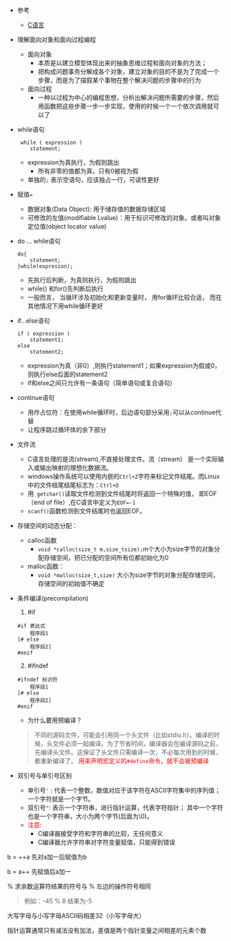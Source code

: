 - 参考
  - [C语言](https://blog.csdn.net/cb673335723/article/details/78205191)


- 理解面向对象和面向过程编程
  - 面向对象
    - 本质是以建立模型体现出来的抽象思维过程和面向对象的方法；
    - 把构成问题事务分解成各个对象，建立对象的目的不是为了完成一个步骤，而是为了描叙某个事物在整个解决问题的步骤中的行为
  - 面向过程
    - 一种以过程为中心的编程思想，分析出解决问题所需要的步骤，然后用函数把这些步骤一步一步实现，使用的时候一个一个依次调用就可以了


- while语句
    ```
     while ( expression )
        statement;
     ```
  - expression为真执行，为假则跳出
    - 所有非零的值都为真，只有0被视为假
  - 单独的`;` 表示空语句，应该独占一行，可读性更好


- 赋值`=`
    - 数据对象(Data Object):  用于储存值的数据存储区域
    - 可修改的左值(modifiable Lvalue)：用于标识可修改的对象。或者叫对象定位值(object locator value)


- do ... while语句
    ```
    do{
        statement;
    }while(expresion);
    ```
  - 先执行后判断，为真则执行，为假则跳出
  - while() 和for()先判断后执行
  - 一般而言， 当循环涉及初始化和更新变量时， 用for循环比较合适， 而在其他情况下用while循环更好


- if...else语句
    ```
    if ( expression )
        statement1;
    else
        statement2;
    ```
  - expression为真（非0）,则执行statement1；如果expression为假或0， 则执行else后面的statement2
  - if和else之间只允许有一条语句（简单语句或复合语句）


- continue语句
  - 用作占位符：在使用while循环时，后边语句部分采用` ; `可以从continue代替
  - 让程序跳过循环体的余下部分


- 文件流
  - C语言处理的是流(stream),不直接处理文件。流（stream） 是一个实际输入或输出映射的理想化数据流。 
  - windows操作系统可以使用内嵌的` Ctrl+Z `字符来标记文件结尾。而Linux中的文件结尾结尾标志为：`Ctrl+D`
  - 用` getchar()`读取文件检测到文件结尾时将返回一个特殊的值， 即EOF（end of file）,在C语言中定义为` EOF=-1 `
  - ` scanf() `函数检测到文件结尾时也返回EOF。


- 存储空间的动态分配：
  - calloc函数
    - `void *calloc(size_t m,size_tsize);`m个大小为size字节的对象分配存储空间，把已分配的空间所有位都初始化为0
  - malloc函数：
    - `void *malloc(size_t,size)` 大小为size字节的对象分配存储空间，存储空间的初始值不确定


- 条件编译(precompilation)
  1. #if
    ```
    #if 表达式
        程序段1
    [# else
        程序段2]
    #enif
    ```
  2. #ifndef
    ```
    #ifndef 标识符
        程序段1
    [# else
        程序段2]
    #enif
    ```
    - 为什么要用预编译？
    > 不同的源码文件，可能会引用同一个头文件（比如stdio.h）。编译的时候，头文件必须一起编译。为了节省时间，编译器会在编译源码之前，先编译头文件。这保证了头文件只需编译一次，不必每次用到的时候，都重新编译了。
    <font color=red>用来声明宏定义的`#define`命令，就不会被预编译 </font>


- 双引号与单引号区别
  - 单引号` ' ` :  代表一个整数，数值对应于该字符在ASCII字符集中的序列值；一个字符就是一个字节。
  - 双引号` " `: 表示一个字符串，进行指针运算，代表字符指针；
 其中一个字符也是一个字符串，大小为两个字节(后面为\0)。
  - <font color=red> 注意: </font> 
    - C编译器接受字符和字符串的比较，无任何意义
    - C编译器允许字符串对字符变量赋值，只能得到错误

 
b = ++a 先对a加一后赋值为b

b = a++ 先赋值后a加一

% 求余数运算符结果的符号与 % 左边的操作符号相同
  > 例如：-45 % 8 结果为-5

大写字母与小写字母ASCII码相差32（小写字母大）

指针运算通常只有减法没有加法，差值是两个指针变量之间相差的元素个数
